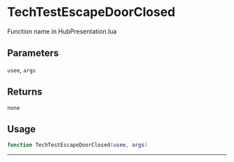 # TechTestEscapeDoorClosed
Function name in HubPresentation.lua
## Parameters
`usee`, `args`
## Returns
`none`
## Usage
```lua
function TechTestEscapeDoorClosed(usee, args)
```
---
